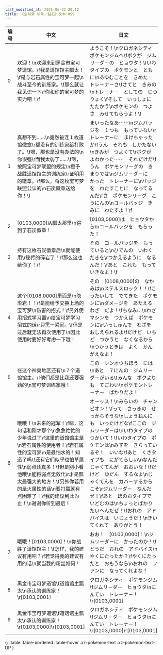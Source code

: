```yaml
---
last_modified_at: 2021-06-22 20:12
title: 《宝可梦 珍珠／钻石》文本 059
---
```

| 编号 | 中文 | 日文 |
| ---- | ---- | ---- |
| 0 | 欢迎！\n欢迎来到黑金市宝可梦道馆。\f我是道馆馆主瓢太！\f是与岩石属性的宝可梦一起\n战斗至今的训练家。\f那么就让我见识一下\f你和你的宝可梦的实力吧！\f | ようこそ！\nクロガネシティ　ポケモンジムへ\fボクが　ジムリ－ダ－の　ヒョウタ！\fいわタイプの　ポケモンと　ともに\nあゆむことを　きめた　トレ－ナ－さ\fさてと　きみの\nトレ－ナ－　としての　じつりょく\fそして　いっしょに　たたかう\nポケモンの　つよさ　みせてもらうよ！\f |
| 1 | 真想不到……\n竟然被连１枚道馆徽章\r都没有的训练家给打败了。\f嗯，那也是没有办法的\n你很强\r而我太弱了……\f嗯，按照宝可梦联盟的规定\n授予战胜道馆馆主的训练家\r证明用的徽章。\f那么，将这枚宝可梦联盟公认的\n石炭徽章送给你！\f | まいったなあ⋯⋯\nジムバッジを　１つも　もっていない\rトレ－ナ－に　まけちゃったか\fうん　それも　しかたない\nきみが　つよくて\rボクが　よわかった⋯⋯　それだけだ\fうん　ポケモンリ－グの　きまりでは\nジムリ－ダ－に　かった　トレ－ナ－に\rバッジを　わたすことに　なってるんだ\fさ　ポケモンリ－グ　こうにんの\nコ－ルバッジ　きみに　わたすよ！\f |
| 2 | [0103,0000]从瓢太那里\n得到了石炭徽章！ | [0103,0000]は　ヒョウタから\nコ－ルバッジを　もらった！ |
| 3 | 持有这枚石炭徽章后\n就能使用\r秘传的碎岩了！\f那么这也给你了！\f | その　コ－ルバッジを　もっていると\nひでんの　いわくだきを\rつかえるように　なるんだ！\fあと　これも　もっていきなよ！\f |
| 4 | 这个[0108,0000]里面是\n隐形岩！！\f是能给予交换上场的宝可梦\n伤害的招式！\f另外使用招式学习器\n给宝可梦学习招式的话\r只需一瞬间。\f但是过后就无法再次使用了\n因此使用时要好好考虑一下哦！ | その　[0108,0000]の　なかみは\nステルスロック！！\fこうたいして　でてきた　ポケモンに\nダメ－ジを　あたえる　わざ　だよ！\fちなみに\nわざマシンを　つかえば　ポケモンに\rいっしゅんで　わざを　おしえられるよ\fだけど　いちど　つかうと　なくなるから\nつかうときは　よく　かんがえなよ！ |
| 5 | 在这个神奥地区还有\n７个道馆馆主。\f他们都是比我还要强劲的\n宝可梦训练家哦！ | この　シンオウちほう　には\nあと　７にんの　ジムリ－ダ－がいる\fみんな　ボクよりも　てごわい\nポケモントレ－ナ－　ばかりだよ！ |
| 6 | 哦哦！\n未来的冠军！\f嗯，这句话和刚才那个\n急急忙忙的少年说过了\f这里的道馆馆主是\n岩石属性的使用者！\f岩石属性的宝可梦\n是最怕水的！知道了吗\f还有它们似乎也怕草属性\n弱点还真多！\f但是别小看他哦\n能将弱点无效化\r才是瓢太最强大的地方！\f另外你若用的是火属性的话\n要打赢就有点困难了！\f我的建议到此为止！\n谢谢你听到最后！ | オ－ッス！\nみらいの　チャンピオン！\fって　さっきの　せっかちそうな\nしょうねんにも　いったけどな\fここの　ジムリ－ダ－は\nいわタイプの　つかいて！\fいわタイプの　ポケモンは\nみずを　きらっているぞ！　いいな\fあと　くさタイプも　にがてらしい\nなんだ　じゃくてんが　おおいな！\fだけど　ゆだん　するなよ\nじゃくてんを　カバ－するからこそ\rジムリ－ダ－　なんだぜ！\fあと　ほのおタイプで　いどむのは\nちょっとばかり　たいへんだぜ！\fおれの　アドバイスは　いじょうだ！\nきいてくれて　ありがとう！ |
| 7 | 哦哦！[0103,0000]！\n你战胜了道馆馆主！\f怎样，我的建议有用吧？\f若觉得我的建议有用的话\n就当我的粉丝如何！ | おお！　[0103,0000]！\nジムリ－ダ－に　かったのか！\fどうだ　おれの　アドバイス\nやくにたったか？\fやくにたったと　おもうなら\nおれの　ファンに　なってくれよな！ |
| 8 | 黑金市宝可梦道馆\f道馆馆主瓢太\n承认的训练家！\r[0103,0001] | クロガネシティ　ポケモンジム\fジムリ－ダ－　ヒョウタ\nにんてい　トレ－ナ－！\r[0103,0001] |
| 9 | 黑金市宝可梦道馆\f道馆馆主瓢太\n承认的训练家！\r[0103,0000]\r[0103,0001] | クロガネシティ　ポケモンジム\fジムリ－ダ－　ヒョウタ\nにんてい　トレ－ナ－！\r[0103,0000]\r[0103,0001] |
{: .table .table-bordered .table-hover .xz-pokemon-text .xz-pokemon-text-DP }